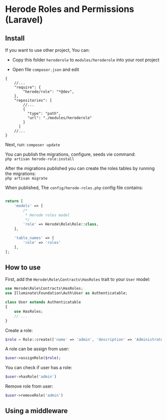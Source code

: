 # Herode Roles and Permissions (Laravel) 

## Install
If you want to use other project, You can:

- Copy this folder `heroderole` to `modules/heroderole` into your root project

- Open file `composer.json` and edit

```$json
{
    //...
    "require": {
        "herode/role": "*@dev",
    },
    "repositories": [
        //...
        {
          "type": "path",
          "url": "./modules/heroderole"
        }
      ]
    //...
}
```

Next, run: `composer update`

You can publish the migrations, configure, seeds vie command: <br>
`php artisan herode-role:install`

After the migrations published you can create the roles tables by running the migrations: <br>
`php artisan migrate`

When published, The `config/herode-roles.php` config file contains: <br>
```php

return [
    'models' => [
        /*
         * Herode roles model
         */
        'role' => Herode\Role\Role::class,
    ],

    'table_names' => [
        'role' => 'roles'
    ],
];

```

## How to use

First, add the `Herode\Role\Contracts\HasRoles` trait to your `User` model: <br>
```php
use Herode\Role\Contracts\HasRoles;
use Illuminate\Foundation\Auth\User as Authenticatable;

class User extends Authenticatable
{
    use HasRoles;
    // ...
}

```

Create a role: <br>
```php
$role = Role::create(['name' => 'admin', 'description' => 'Administrator']);

```

A role can be assign from user: <br>

```php
$user->assignRole($role);
```

You can check if user has a role: <br>

```php
$user->hasRole('admin')
```

Remove role from user: <br>

```php
$user->removeRole('admin')
```

## Using a middleware


